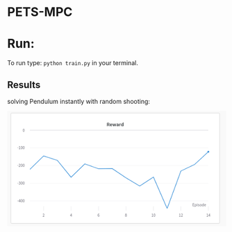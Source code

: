 # PETS-MPC


# Run:

To run type: `python train.py` in your terminal.


## Results

solving Pendulum instantly with random shooting:

![alt_text](imgs/pendulum_single.png)

